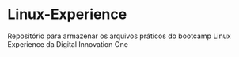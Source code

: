 # Linux-Experience
Repositório para armazenar os arquivos práticos do bootcamp Linux Experience da Digital Innovation One
